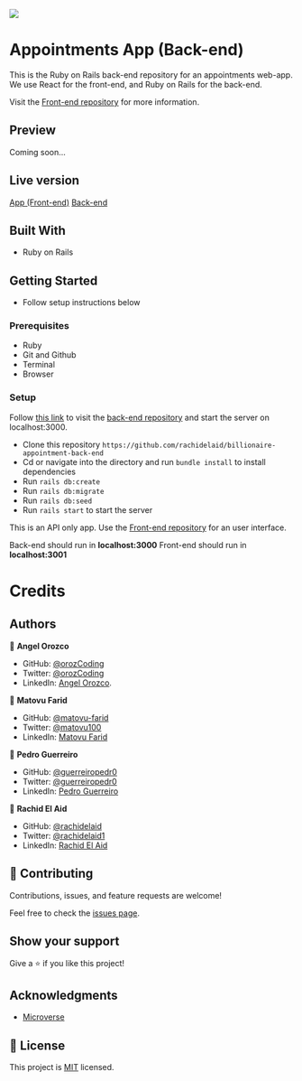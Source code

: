 ![](https://img.shields.io/badge/Microverse-blueviolet)

# Appointments App (Back-end)

This is the Ruby on Rails back-end repository for an appointments web-app. We use React for the front-end, and Ruby on Rails for the back-end.

Visit the [Front-end repository](https://github.com/rachidelaid/billionaire-appointment-front-end) for more information.

## Preview

Coming soon...

## Live version

[App (Front-end)](https://billionaire-appointment.netlify.app/)
[Back-end](https://billionaire-back-end.herokuapp.com/)

## Built With
- Ruby on Rails

## Getting Started
- Follow setup instructions below

### Prerequisites

- Ruby
- Git and Github
- Terminal
- Browser

### Setup

Follow [this link](https://github.com/rachidelaid/billionaire-appointment-back-end) to visit the [back-end repository](https://github.com/rachidelaid/billionaire-appointment-back-end) and start the server on localhost:3000.

- Clone this repository `https://github.com/rachidelaid/billionaire-appointment-back-end`
- Cd or navigate into the directory and run `bundle install` to install dependencies
- Run `rails db:create`
- Run `rails db:migrate`
- Run `rails db:seed`
- Run `rails start` to start the server

This is an API only app. Use the [Front-end repository](https://github.com/rachidelaid/billionaire-appointment-front-end) for an user interface.

Back-end should run in **localhost:3000**
Front-end should run in **localhost:3001**

# Credits

## Authors

👤 **Angel Orozco**

- GitHub: [@orozCoding](https://github.com/orozCoding)
- Twitter: [@orozCoding](https://twitter.com/orozCoding)
- LinkedIn: [Angel Orozco](https://www.linkedin.com/in/angel-orozco-652230228/).
  
👤 **Matovu Farid**

- GitHub: [@matovu-farid](https://github.com/matovu-farid)
- Twitter: [@matovu100](https://twitter.com/matovu100)
- LinkedIn: [Matovu Farid](https://www.linkedin.com/in/matovu-farid-48b80257)
  
👤 **Pedro Guerreiro**

- GitHub: [@guerreiropedr0](https://github.com/guerreiropedr0)
- Twitter: [@guerreiropedr0](https://twitter.com/guerreiropedr0)
- LinkedIn: [Pedro Guerreiro](https://www.linkedin.com/in/guerreiropedr0/)
  
👤 **Rachid El Aid**

- GitHub: [@rachidelaid](https://github.com/rachidelaid)
- Twitter: [@rachidelaid1](https://twitter.com/rachidelaid1)
- LinkedIn: [Rachid El Aid](https://www.linkedin.com/in/angel-orozco-652230228/)

## 🤝 Contributing

Contributions, issues, and feature requests are welcome!

Feel free to check the [issues page](../../issues/).

## Show your support

Give a ⭐️ if you like this project!

## Acknowledgments

- [Microverse](https://www.microverse.org/)

## 📝 License

This project is [MIT](./MIT.md) licensed.